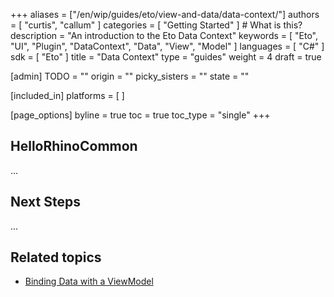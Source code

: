 +++
aliases = ["/en/wip/guides/eto/view-and-data/data-context/"]
authors = [ "curtis", "callum" ]
categories = [ "Getting Started" ] # What is this?
description = "An introduction to the Eto Data Context"
keywords = [ "Eto", "UI", "Plugin", "DataContext", "Data", "View", "Model" ]
languages = [ "C#" ]
sdk = [ "Eto" ]
title = "Data Context"
type = "guides"
weight = 4
draft = true

[admin]
TODO = ""
origin = ""
picky_sisters = ""
state = ""

[included_in]
platforms = [ ]

[page_options]
byline = true
toc = true
toc_type = "single"
+++

## HelloRhinoCommon

...


## Next Steps

...

## Related topics

- [Binding Data with a ViewModel](/)

